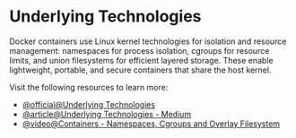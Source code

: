 # Underlying Technologies

Docker containers use Linux kernel technologies for isolation and resource management: namespaces for process isolation, cgroups for resource limits, and union filesystems for efficient layered storage. These enable lightweight, portable, and secure containers that share the host kernel.

Visit the following resources to learn more:

- [@official@Underlying Technologies](https://www.docker.com/resources/what-container/#underlying-technologies)
- [@article@Underlying Technologies - Medium](https://medium.com/@furkan.turkal/how-does-docker-actually-work-the-hard-way-a-technical-deep-diving-c5b8ea2f0422)
- [@video@Containers - Namespaces, Cgroups and Overlay Filesystem](https://www.youtube.com/watch?v=wJdDWc6zO4U)
